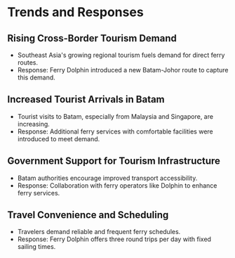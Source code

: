 # Trends and Responses

## Rising Cross-Border Tourism Demand
- Southeast Asia's growing regional tourism fuels demand for direct ferry routes.
- Response: Ferry Dolphin introduced a new Batam-Johor route to capture this demand.

## Increased Tourist Arrivals in Batam
- Tourist visits to Batam, especially from Malaysia and Singapore, are increasing.
- Response: Additional ferry services with comfortable facilities were introduced to meet demand.

## Government Support for Tourism Infrastructure
- Batam authorities encourage improved transport accessibility.
- Response: Collaboration with ferry operators like Dolphin to enhance ferry services.

## Travel Convenience and Scheduling
- Travelers demand reliable and frequent ferry schedules.
- Response: Ferry Dolphin offers three round trips per day with fixed sailing times.
